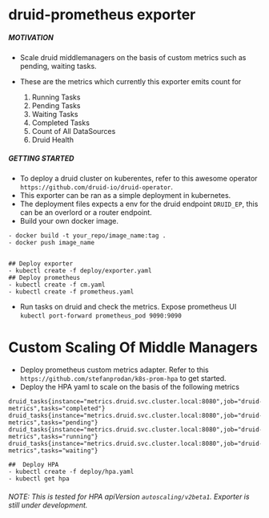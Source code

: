 # druid-prometheus exporter

##### MOTIVATION
- Scale druid middlemanagers on the basis of custom metrics such as pending, waiting tasks. 
- These are the metrics which currently this exporter emits count for

    1. Running Tasks
    2. Pending Tasks
    3. Waiting Tasks
    4. Completed Tasks
    5. Count of All DataSources
    6. Druid Health 

##### GETTING STARTED
 - To deploy a druid cluster on kuberentes, refer to this awesome operator ```https://github.com/druid-io/druid-operator```.
 - This exporter can be ran as a simple deployment in kubernetes. 
 - The deployment files expects a env for the druid endpoint ```DRUID_EP```, this can be an overlord or a router endpoint. 
 - Build your own docker image.

 ```
 - docker build -t your_repo/image_name:tag .
 - docker push image_name
 ```

 ```

 ## Deploy exporter
 - kubectl create -f deploy/exporter.yaml 
 ## Deploy prometheus
 - kubectl create -f cm.yaml 
 - kubectl create -f prometheus.yaml
 ```
- Run tasks on druid and check the metrics. Expose prometheus UI ```kubectl port-forward prometheus_pod 9090:9090```


# Custom Scaling Of Middle Managers

  - Deploy prometheus custom metrics adapter. Refer to this  ```https://github.com/stefanprodan/k8s-prom-hpa``` to get started.
  - Deploy the HPA yaml to scale on the basis of the following metrics
  
  ```
druid_tasks{instance="metrics.druid.svc.cluster.local:8080",job="druid-metrics",tasks="completed"}	
druid_tasks{instance="metrics.druid.svc.cluster.local:8080",job="druid-metrics",tasks="pending"}
druid_tasks{instance="metrics.druid.svc.cluster.local:8080",job="druid-metrics",tasks="running"}
druid_tasks{instance="metrics.druid.svc.cluster.local:8080",job="druid-metrics",tasks="waiting"}

```
 ```
 ##  Deploy HPA 
 - kubectl create -f deploy/hpa.yaml
 - kubectl get hpa
 ```
 
 ######  NOTE: This is tested for HPA apiVersion ```autoscaling/v2beta1```. Exporter is still under development.



 

